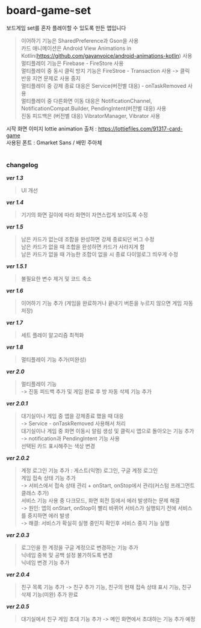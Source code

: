 # board-game-set  
보드게임 set를 혼자 플레이할 수 있도록 만든 앱입니다

>이어하기 기능은 SharedPreference과 Gson을 사용  
>카드 애니메이션은 Android View Animations in Kotlin(https://github.com/gayanvoice/android-animations-kotlin) 사용  
>멀티플레이 기능은 Firebase - FireStore 사용  
>멀티플레이 중 동시 클릭 방지 기능은 FireStroe - Transaction 사용 -> 클릭 반응 지연 문제로 사용 중지  
>멀티플레이 중 강제 종료 대응은 Service(버전별 대응) - onTaskRemoved 사용  
>멀티플레이 중 다른화면 이동 대응은 NotificationChannel, NotificationCompat.Builder, PendingIntent(버전별 대응) 사용  
>진동 피드백은 (버전별 대응) VibratorManager, Vibrator 사용

시작 화면 이미지 lottie animation 출처 : https://lottiefiles.com/91317-card-game  
사용된 폰트 : Gmarket Sans / 배민 주아체
<br>
<br>
### changelog 
***ver 1.3***  
>UI 개선  
  
***ver 1.4***  
>기기의 화면 길이에 따라 화면이 자연스럽게 보이도록 수정

***ver 1.5***  
>남은 카드가 없는데 조합을 완성하면 강제 종료되던 버그 수정  
>남은 카드가 없을 때 조합을 완성하면 카드가 사라지게 함  
>남은 카드가 없을 때 가능한 조합이 없을 시 종료 다이얼로그 띄우게 수정

***ver 1.5.1***  
>불필요한 변수 제거 및 코드 축소  
  
***ver 1.6***  
>이어하기 기능 추가 (게임을 완료하거나 끝내기 버튼을 누르지 않으면 게임 자동 저장)

***ver 1.7***
>세트 플레이 알고리즘 최적화

***ver 1.8***
>멀티플레이 기능 추가(미완성)

***ver 2.0***
>멀티플레이 기능  
-> 진동 피드백 추가 및 게임 완료 후 방 자동 삭제 기능 추가

***ver 2.0.1***
>대기실이나 게임 중 앱을 강제종료 했을 때 대응  
>-> Service - onTaskRemoved 사용해서 처리  
>대기실이나 게임 중 화면 이동시 알림 생성 및 클릭시 앱으로 돌아오는 기능 추가  
>-> notification과 PendingIntent 기능 사용  
>선택된 카드 표시해주는 색상 변경

***ver 2.0.2***
>계정 로그인 기능 추가 : 게스트(익명) 로그인, 구글 계정 로그인  
>게임 접속 상태 기능 추가  
>-> 서비스에서 접속 상태 관리 + onStart, onStop에서 관리(커스텀 프래그먼트 클래스 추가)  
>서비스 기능 사용 중 다크모드, 화면 회전 등에서 에러 발생하는 문제 해결  
>-> 원인: 앱의 onStart, onStop이 빨리 바뀌어 서비스가 실행되기 전에 서비스를 중지하면 에러 발생  
>-> 해결: 서비스가 확실히 실행 중인지 확인후 서비스 중지 기능 실행  

***ver 2.0.3***
>로그인을 한 계정을 구글 계정으로 변경하는 기능 추가  
>닉네임 중복 및 공백 설정 불가하도록 변경   
>닉네임 변경 기능 추가

***ver 2.0.4***
>친구 목록 기능 추가 -> 친구 추가 기능, 친구의 현재 접속 상태 표시 기능, 친구 삭제 기능(미완) 추가 완료

***ver 2.0.5***
>대기실에서 친구 게임 초대 기능 추가 
>-> 메인 화면에서 초대하는 기능 추가 예정 
